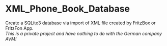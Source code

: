 # XML_Phone_Book_Database
Create a SQLite3 database via import of XML file created by FritzBox or FritzFon App. 
</br>*This is a private project and have nothing to do with the German company AVM!*


